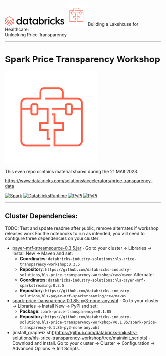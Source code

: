 <img src="./img/databricks.png" alt="databricks_icon" height="30">
<img src="./img/icon-orange-healthcare_0.svg" alt="hc_icon" height="70" float="left">
Building a Lakehouse for Healthcare: <br/>Unlocking Price Transparency

---

# Spark Price Transparency Workshop

<img src="./img/icon-orange-healthcare_0.svg" alt="hc_icon">

This even repo contains material shared during the 21 MAR 2023. 



https://www.databricks.com/solutions/accelerators/price-transparency-data

[![Spark](https://img.shields.io/badge/Spark-3.2.1-orange)](https://docs.databricks.com/release-notes/runtime/releases.html)
[![DatabricksRuntime](https://img.shields.io/badge/Databricks%20Runtime-10.4%20LTS-orange)](https://docs.databricks.com/release-notes/runtime/releases.html)
[![PyPi](https://img.shields.io/pypi/v/spark-price-transparency)](https://pypi.org/project/spark-price-transparency)
[![PyPi](https://img.shields.io/pypi/wheel/spark-price-transparency)](https://pypi.org/project/spark-price-transparency)


---

## Cluster Dependencies:
   TODO: Test and update readme after public, remove alternates if workshop releases work
   For the notebooks to run as intended, you will need to configure three dependencies on your cluster:
 * [payer-mrf-streamsource-0.3.5.jar](https://github.com/databricks-industry-solutions/hls-price-transparency-workshop/releases/tag/v0.3.5-workshop) - Go to your cluster -> Libraries -> Install New -> Maven and set:
    * **Coordinates**: `databricks-industry-solutions:hls-price-transparency-workshop:0.3.5`
    * **Repository**:  `https://github.com/databricks-industry-solutions/hls-price-transparency-workshop/raw/maven`
    Alternate:
    * **Coordinates**: `databricks-industry-solutions:hls-payer-mrf-sparkstreaming:0.3.5`
    * **Repository**:  `https://github.com/databricks-industry-solutions/hls-payer-mrf-sparkstreaming/raw/maven`
 * [spark-price-transparency-0.1.85-py3-none-any.whl]() - Go to your cluster -> Libraries -> Install New -> PyPI and set:
    * **Package**: `spark-price-transparency==0.1.85`
    * **Repository**: `https://github.com/databricks-industry-solutions/hls-price-transparency-workshop/v0.1.85/spark-price-transparency-0.1.85-py3-none-any.whl`
 * [install_graphviz.sh])(https://github.com/databricks-industry-solutions/hls-price-transparency-workshop/tree/main/init_scripts) - Download and install. Go to your cluster -> Cluster -> Configuration -> Advanced Options -> Init Scripts.  
   

